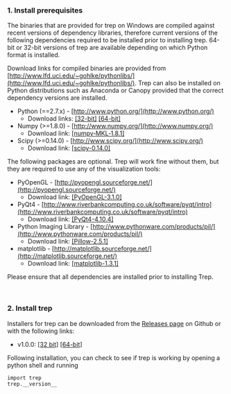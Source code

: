 ### 1. Install prerequisites

The binaries that are provided for trep on Windows are compiled against recent versions of dependency libraries, therefore current versions of the following dependencies required to be installed prior to installing trep. 64-bit or 32-bit versions of trep are available depending on which Python format is installed.

Download links for compiled binaries are provided from [http://www.lfd.uci.edu/~gohlke/pythonlibs/](http://www.lfd.uci.edu/~gohlke/pythonlibs/).  Trep can also be installed on Python distributions such as Anaconda or Canopy provided that the correct dependency versions are installed.

* Python (==2.7.x) - [http://www.python.org/](http://www.python.org/)
  * Download links: [[32-bit]](https://www.python.org/ftp/python/2.7.8/python-2.7.8.msi) [[64-bit]](https://www.python.org/ftp/python/2.7.8/python-2.7.8.amd64.msi)
* Numpy (>=1.8.0) - [http://www.numpy.org/](http://www.numpy.org/) 
  * Download link: [[numpy‑MKL‑1.8.1]](http://www.lfd.uci.edu/~gohlke/pythonlibs/#numpy)
* Scipy (>=0.14.0) - [http://www.scipy.org/](http://www.scipy.org/) 
  * Download link: [[scipy-0.14.0]](http://www.lfd.uci.edu/~gohlke/pythonlibs/#scipy)

The following packages are optional. Trep will work fine without them, but they are required to use any of the visualization tools:

* PyOpenGL - [http://pyopengl.sourceforge.net/](http://pyopengl.sourceforge.net/)
  * Download link: [[PyOpenGL-3.1.0]](http://www.lfd.uci.edu/~gohlke/pythonlibs/#pyopengl)
* PyQt4 - [http://www.riverbankcomputing.co.uk/software/pyqt/intro](http://www.riverbankcomputing.co.uk/software/pyqt/intro)
  * Download link: [[PyQt4-4.10.4]](http://www.lfd.uci.edu/~gohlke/pythonlibs/#pyqt)
* Python Imaging Library - [http://www.pythonware.com/products/pil/](http://www.pythonware.com/products/pil/)
  * Download link: [[Pillow-2.5.1]](http://www.lfd.uci.edu/~gohlke/pythonlibs/#pil)
* matplotlib - [http://matplotlib.sourceforge.net/](http://matplotlib.sourceforge.net/)
  * Download link: [[matplotlib-1.3.1]](http://www.lfd.uci.edu/~gohlke/pythonlibs/#matplotlib)

Please ensure that all dependencies are installed prior to installing Trep.

<br>

### 2. Install trep

Installers for trep can be downloaded from the [Releases page](https://github.com/MurpheyLab/trep/releases) on Github or with the following links:

* v1.0.0: [[32 bit]](https://github.com/MurpheyLab/trep/releases/download/v1.0.0/trep-1.0.0.win32-py2.7.exe) [[64-bit]](https://github.com/MurpheyLab/trep/releases/download/v1.0.0/trep-1.0.0.win-amd64-py2.7.exe)

Following installation, you can check to see if trep is working by opening a python shell and running

    import trep
    trep.__version__
